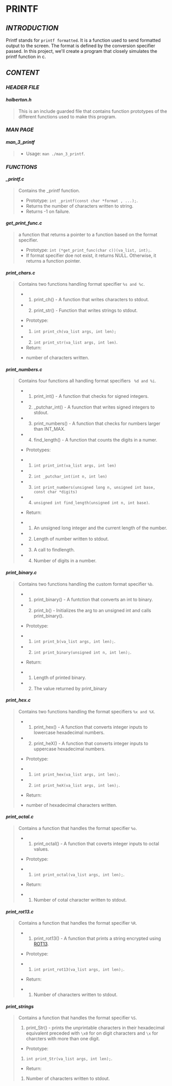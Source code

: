 # **PRINTF**

## *INTRODUCTION*

Printf stands for ``` printf formatted ```. It is a function used to send formatted output to the screen. The format is defined by the conversion specifier passed.
In this project, we'll create a program that closely simulates the printf function in c.

## *CONTENT*

### *HEADER FILE*

#### *holberton.h*
> This is an include guarded file that contains function prototypes of the different functions used to make this program.

### *MAN PAGE*

#### *man_3_printf*
> - Usage: ``` man ./man_3_printf ```.

### *FUNCTIONS*

#### *_printf.c*
> Contains the _printf function.
> - Prototype: ``` int _printf(const char *format , ...); ```.
> - Returns the number of characters written to string.
> - Returns -1 on failure.

#### *get_print_func.c*
> a function that returns a pointer to a function based on the format specifier.
> - Prototype: ``` int (*get_print_func(char c))(va_list, int); ```.
> - If format specifier doe not exist, it returns NULL. Otherwise, it returns a function pointer.

#### *print_chars.c*
> Contains two functions handling format specifier ``` %s and %c ```.
> * 1. print_ch() - A function that writes characters to stdout.
> * 2. print_str() - Function that writes strings to stdout.
> - Prototype:
> - 1. ``` int print_ch(va_list args, int len); ```
> - 2. ``` int print_str(va_list args, int len) ```.
> - Return:
> * number of characters written.

#### *print_numbers.c*
> Contains four functions all handling format specifiers ``` %d and %i```.
> * 1. print_int() - A function that checks for signed integers.
> * 2. _putchar_int() - A fuunction that writes signed integers to stdout.
> * 3. print_numbers() - A function that checks for numbers larger than INT_MAX.
> * 4. find_length() - A function that counts the digits in a numer.
> - Prototypes: 
> * 1. ``` int print_int(va_list args, int len) ```
> * 2. ``` int _putchar_int(int n, int len) ```
> * 3. ``` int print_numbers(unsigned long n, unsigned int base, const char *digits) ```
> * 4. ``` unsigned int find_length(unsigned int n, int base) ```.
> - Return:
> * 1. An unsigned long integer and the current length of the number.
> * 2. Length of number written to stdout.
> * 3. A call to findlength.
> * 4. Number of digits in a number.

#### *print_binary.c*
> Contains two functions handling the custom format specifier ``` %b ```.
> * 1. print_binary() - A funtction that converts an int to binary.
> * 2. print_b() - Initializes the arg to an unsigned int and calls print_binary().
> - Prototype:
> * 1. ``` int print_b(va_list args, int len); ```.
> * 2. ``` int print_binary(unsigned int n, int len); ```.
> - Return:
> * 1. Length of printed binary.
> * 2. The value returned by print_binary

#### *print_hex.c*
> Contains two functions handling the format specifiers ``` %x and %X ```.
> * 1. print_hex() - A function that converts integer inputs to lowercase hexadecimal numbers.
> * 2. print_heX() - A function that converts integer inputs to uppercase hexadecimal numbers.
> - Prototype:
> * 1. ``` int print_hex(va_list args, int len); ```.
> * 2. ``` int print_heX(va_list args, int len); ```.
> - Return:
> * number of hexadecimal characters written.

#### *print_octal.c*
> Contains a function that handles the format specifier ``` %o ```.
> * 1. print_octal() - A function that coverts integer inputs to octal values.
> - Prototype: 
> * 1. ``` int print_octal(va_list args, int len); ```.
> - Return: 
> * 1. Number of cotal character written to stdout.

#### *print_rot13.c*
> Contains a function that handles the format specifier ``` %R ```.
> * 1. print_rot13() - A function that prints a string encrypted using [ROT13](https://rot13.com/).
> - Prototype: 
> * 1. ``` int print_rot13(va_list args, int len); ```.
> - Return:
> * 1. Number of characters written to stdout.

#### *print_strings*
> Contains a function that handles the format specifier ``` %S ```.
> 1. print_Str() - prints the unprintable characters in their hexadecimal equivalent preceded with ``` \x0 ``` for on digit characters and ``` \x ``` for charcters with more than one digit.
> - Prototype:
> 1. ``` int print_Str(va_list args, int len); ```.
> - Return:
> 1. Number of characters written to stdout.
